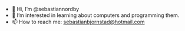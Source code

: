 - 👋 Hi, I’m @sebastiannordby
- 👀 I’m interested in learning about computers and programming them.
- 📫 How to reach me: sebastianbjornstad@hotmail.com

